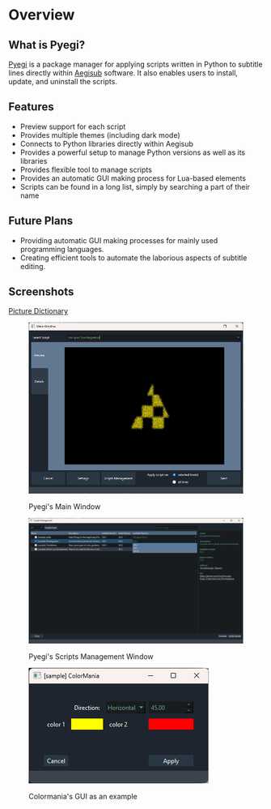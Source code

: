 # Overview

## What is Pyegi?

[Pyegi](https://github.com/SSgumS/Pyegi) is a package manager for applying scripts written in Python to subtitle lines directly within [Aegisub](https://github.com/Aegisub/Aegisub) software. It also enables users to install, update, and uninstall the scripts.

## Features

-   Preview support for each script
-   Provides multiple themes (including dark mode)
-   Connects to Python libraries directly within Aegisub
-   Provides a powerful setup to manage Python versions as well as its libraries
-   Provides flexible tool to manage scripts
-   Provides an automatic GUI making process for Lua-based elements
-   Scripts can be found in a long list, simply by searching a part of their name

## Future Plans

-   Providing automatic GUI making processes for mainly used programming languages.
-   Creating efficient tools to automate the laborious aspects of subtitle editing.

## Screenshots

[Picture Dictionary](miscellaneous/picture-dictionary)

<figure><img src=".gitbook/assets/Main Window.png" alt=""><figcaption><p>Pyegi's Main Window</p></figcaption></figure>

<figure><img src=".gitbook/assets/Scripts Management.png" alt=""><figcaption><p>Pyegi's Scripts Management Window</p></figcaption></figure>

<figure><img src=".gitbook/assets/Colormania GUI.png" alt=""><figcaption><p>Colormania's GUI as an example</p></figcaption></figure>
